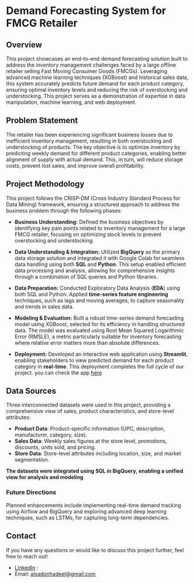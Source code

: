 # Demand Forecasting System for FMCG Retailer
## Overview
This project showcases an end-to-end demand forecasting solution built to address the inventory management challenges faced by a large offline retailer selling Fast Moving Consumer Goods (FMCGs). Leveraging advanced machine learning techniques (XGBoost) and historical sales data, this system accurately predicts future demand for each product category, ensuring optimal inventory levels and reducing the risk of overstocking and understocking. This project serves as a demonstration of expertise in data manipulation, machine learning, and web deployment.


## Problem Statement
The retailer has been experiencing significant business losses due to inefficient inventory management, resulting in both overstocking and understocking of products. The key objective is to optimize inventory by predicting weekly demand for different product categories, enabling better alignment of supply with actual demand. This, in turn, will reduce storage costs, prevent lost sales, and improve overall profitability.

## Project Methodology
This project follows the CRISP-DM (Cross Industry Standard Process for Data Mining) framework, ensuring a structured approach to address the business problem through the following phases:
* **Business Understanding:**
Defined the business objectives by identifying key pain points related to inventory management for a large FMCG retailer, focusing on optimizing stock levels to prevent overstocking and understocking.

* **Data Understanding & Integration:**
Utilized **BigQuery** as the primary data storage solution and integrated it with Google Colab for seamless data handling using both **SQL** and **Python**. This setup enabled efficient data processing and analysis, allowing for comprehensive insights through a combination of SQL queries and Python libraries.

* **Data Preparation:**
Conducted Exploratory Data Analysis (**EDA**) using both SQL and Python. Applied **time-series feature engineering** techniques, such as lags and moving averages, to capture seasonality and trends in sales data.

* **Modeling & Evaluation:**
Built a robust time-series demand forecasting model using XGBoost, selected for its efficiency in handling structured data. The model was evaluated using Root Mean Squared Logarithmic Error (RMSLE), a metric particularly suitable for inventory forecasting where relative error matters more than absolute differences.

* **Deployment:**
Developed an interactive web application using **Streamlit**, enabling stakeholders to view predicted demand for each product category in **real-time**. This deployment completes the full cycle of our project. you can check the app [here](https://demand-forecasting-system-c3m3c2cxxz6z6fnatgasmv.streamlit.app/)

## Data Sources
Three interconnected datasets were used in this project, providing a comprehensive view of sales, product characteristics, and store-level attributes:

* **Product Data**: Product-specific information (UPC, description, manufacturer, category, size).
* **Sales Data**: Weekly sales figures at the store level, promotions, discounts, units sold, and pricing.
* **Store Data**: Store-level attributes including location, size, and market segmentation.
  
**The datasets were integrated using SQL in BigQuery, enabling a unified view for analysis and modeling**

### Future Directions
Planned enhancements include implementing real-time demand tracking using Airflow and BigQuery and exploring advanced deep learning techniques, such as LSTMs, for capturing long-term dependencies.

  ## Contact
If you have any questions or would like to discuss this project further, feel free to reach out!
* [LinkedIn](https://www.linkedin.com/in/hadeel-als-0a23702a6?utm_source=share&utm_campaign=share_via&utm_content=profile&utm_medium=ios_app ) :
* Email: alsadonhadeel@gmail.com
